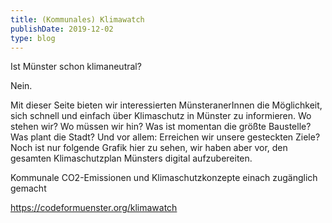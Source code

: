 ```yaml
---
title: (Kommunales) Klimawatch
publishDate: 2019-12-02
type: blog
---
```



Ist Münster schon klimaneutral?

Nein.

Mit dieser Seite bieten wir interessierten MünsteranerInnen die Möglichkeit, sich schnell und einfach über Klimaschutz in Münster zu informieren. Wo stehen wir? Wo müssen wir hin? Was ist momentan die größte Baustelle? Was plant die Stadt? Und vor allem: Erreichen wir unsere gesteckten Ziele? Noch ist nur folgende Grafik hier zu sehen, wir haben aber vor, den gesamten Klimaschutzplan Münsters digital aufzubereiten.


Kommunale CO2-Emissionen und Klimaschutzkonzepte einach zugänglich gemacht

https://codeformuenster.org/klimawatch
